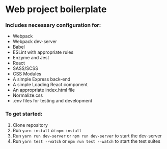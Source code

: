 # Web project boilerplate

### Includes necessary configuration for:

- Webpack
- Webpack dev-server
- Babel
- ESLint with appropriate rules
- Enzyme and Jest
- React
- SASS/SCSS
- CSS Modules
- A simple Express back-end
- A simple Loading React component
- An appropriate index.html file
- Normalize.css
- .env files for testing and development

### To get started:

1.  Clone repository
2.  Run `yarn install` or `npm install`
3.  Run `yarn run dev-server` or `npm run dev-server` to start the dev-server
4.  Run `yarn test --watch` or `npm run test --watch` to start the test suites
